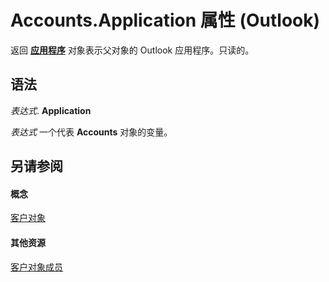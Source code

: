 
# Accounts.Application 属性 (Outlook)

返回 **[应用程序](797003e7-ecd1-eccb-eaaf-32d6ddde8348.md)** 对象表示父对象的 Outlook 应用程序。只读的。


## 语法

 _表达式_. **Application**

 _表达式_ 一个代表 **Accounts** 对象的变量。


## 另请参阅


#### 概念


[客户对象](2510b7d7-5062-8ea3-dda4-b544d2882a2b.md)
#### 其他资源


[客户对象成员](cfcc988a-385a-b725-f8ed-00ae7b6dff3b.md)